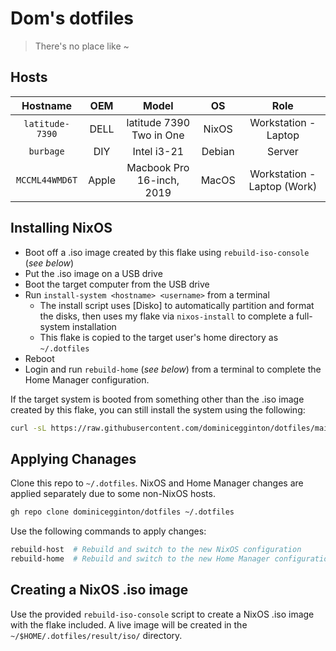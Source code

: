 # Dom's dotfiles

> There's no place like ~

## Hosts

|    Hostname     | OEM   |           Model           |   OS   |             Role            |
| :-------------: | :---: | :-----------------------: | :----: | :-------------------------: |
| `latitude-7390` | DELL  | latitude 7390 Two in One  | NixOS  |     Workstation - Laptop    |
|    `burbage`    | DIY   |        Intel i3-21        | Debian |           Server            |
| `MCCML44WMD6T`  | Apple | Macbook Pro 16-inch, 2019 | MacOS  | Workstation - Laptop (Work) |

## Installing NixOS

- Boot off a .iso image created by this flake using `rebuild-iso-console` (_see below_)
- Put the .iso image on a USB drive
- Boot the target computer from the USB drive
- Run `install-system <hostname> <username>` from a terminal
  - The install script uses [Disko] to automatically partition and format the disks, then uses my flake via `nixos-install` to complete a full-system installation
  - This flake is copied to the target user's home directory as `~/.dotfiles`
- Reboot
- Login and run `rebuild-home` (_see below_) from a terminal to complete the Home Manager configuration.

If the target system is booted from something other than the .iso image created by this flake, you can still install the system using the following:

```bash
curl -sL https://raw.githubusercontent.com/dominicegginton/dotfiles/main/scripts/install.sh | bash -s <hostname> <username>
```

## Applying Chanages

Clone this repo to `~/.dotfiles`. NixOS and Home Manager changes are applied separately due to some non-NixOS hosts.

```sh
gh repo clone dominicegginton/dotfiles ~/.dotfiles
```

Use the following commands to apply changes:

```sh
rebuild-host  # Rebuild and switch to the new NixOS configuration
rebuild-home  # Rebuild and switch to the new Home Manager configuration
```

## Creating a NixOS .iso image

Use the provided `rebuild-iso-console` script to create a NixOS .iso image with the flake included. A live image will be created in the `~/$HOME/.dotfiles/result/iso/` directory.
